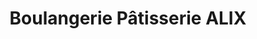 ---
title: "Boulangerie Pâtisserie ALIX"
url: /charolles/boulangerie-patisserie-alix/
shop: boulangerie
---